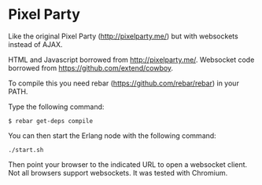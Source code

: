 Pixel Party
================

Like the original Pixel Party (http://pixelparty.me/) but with websockets instead of AJAX.

HTML and Javascript borrowed from http://pixelparty.me/. Websocket code borrowed from https://github.com/extend/cowboy.

To compile this you need rebar (https://github.com/rebar/rebar) in your PATH.

Type the following command:
```
$ rebar get-deps compile
```

You can then start the Erlang node with the following command:
```
./start.sh
```

Then point your browser to the indicated URL to open a websocket client.
Not all browsers support websockets. It was tested with Chromium.
